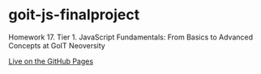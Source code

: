 # goit-js-finalproject
Homework 17. Tier 1. JavaScript Fundamentals: From Basics to Advanced Concepts at GoIT Neoversity

[Live on the GitHub Pages](https://stdev33.github.io/goit-js-finalproject/)
